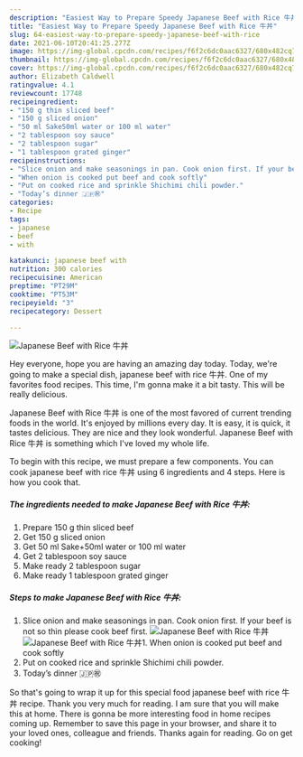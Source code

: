 ```yaml
---
description: "Easiest Way to Prepare Speedy Japanese Beef with Rice 牛丼"
title: "Easiest Way to Prepare Speedy Japanese Beef with Rice 牛丼"
slug: 64-easiest-way-to-prepare-speedy-japanese-beef-with-rice
date: 2021-06-10T20:41:25.277Z
image: https://img-global.cpcdn.com/recipes/f6f2c6dc0aac6327/680x482cq70/japanese-beef-with-rice-牛丼-recipe-main-photo.jpg
thumbnail: https://img-global.cpcdn.com/recipes/f6f2c6dc0aac6327/680x482cq70/japanese-beef-with-rice-牛丼-recipe-main-photo.jpg
cover: https://img-global.cpcdn.com/recipes/f6f2c6dc0aac6327/680x482cq70/japanese-beef-with-rice-牛丼-recipe-main-photo.jpg
author: Elizabeth Caldwell
ratingvalue: 4.1
reviewcount: 17748
recipeingredient:
- "150 g thin sliced beef"
- "150 g sliced onion"
- "50 ml Sake50ml water or 100 ml water"
- "2 tablespoon soy sauce"
- "2 tablespoon sugar"
- "1 tablespoon grated ginger"
recipeinstructions:
- "Slice onion and make seasonings in pan. Cook onion first. If your beef is not so thin please cook beef first."
- "When onion is cooked put beef and cook softly"
- "Put on cooked rice and sprinkle Shichimi chili powder."
- "Today’s dinner 🇯🇵㊗️"
categories:
- Recipe
tags:
- japanese
- beef
- with

katakunci: japanese beef with 
nutrition: 300 calories
recipecuisine: American
preptime: "PT29M"
cooktime: "PT53M"
recipeyield: "3"
recipecategory: Dessert

---
```



![Japanese Beef with Rice 牛丼](https://img-global.cpcdn.com/recipes/f6f2c6dc0aac6327/680x482cq70/japanese-beef-with-rice-牛丼-recipe-main-photo.jpg)

Hey everyone, hope you are having an amazing day today. Today, we're going to make a special dish, japanese beef with rice 牛丼. One of my favorites food recipes. This time, I'm gonna make it a bit tasty. This will be really delicious.



Japanese Beef with Rice 牛丼 is one of the most favored of current trending foods in the world. It's enjoyed by millions every day. It is easy, it is quick, it tastes delicious. They are nice and they look wonderful. Japanese Beef with Rice 牛丼 is something which I've loved my whole life.


To begin with this recipe, we must prepare a few components. You can cook japanese beef with rice 牛丼 using 6 ingredients and 4 steps. Here is how you cook that.

<!--inarticleads1-->

##### The ingredients needed to make Japanese Beef with Rice 牛丼:

1. Prepare 150 g thin sliced beef
1. Get 150 g sliced onion
1. Get 50 ml Sake+50ml water or 100 ml water
1. Get 2 tablespoon soy sauce
1. Make ready 2 tablespoon sugar
1. Make ready 1 tablespoon grated ginger




<!--inarticleads2-->

##### Steps to make Japanese Beef with Rice 牛丼:

1. Slice onion and make seasonings in pan. Cook onion first. If your beef is not so thin please cook beef first.
<img src="https://img-global.cpcdn.com/steps/4e1d728c27a34b5f/160x128cq70/japanese-beef-with-rice-牛丼-recipe-step-1-photo.jpg" alt="Japanese Beef with Rice 牛丼"><img src="https://img-global.cpcdn.com/steps/50cd3019d96ac554/160x128cq70/japanese-beef-with-rice-牛丼-recipe-step-1-photo.jpg" alt="Japanese Beef with Rice 牛丼">1. When onion is cooked put beef and cook softly
1. Put on cooked rice and sprinkle Shichimi chili powder.
1. Today’s dinner 🇯🇵㊗️




So that's going to wrap it up for this special food japanese beef with rice 牛丼 recipe. Thank you very much for reading. I am sure that you will make this at home. There is gonna be more interesting food in home recipes coming up. Remember to save this page in your browser, and share it to your loved ones, colleague and friends. Thanks again for reading. Go on get cooking!
